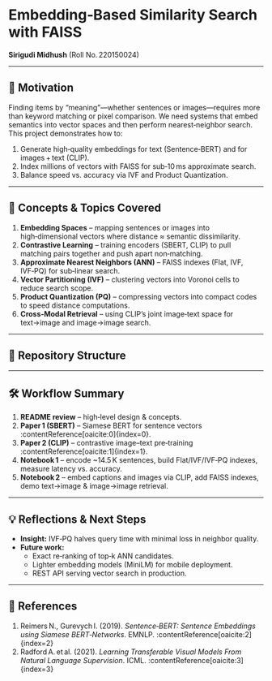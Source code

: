 # Embedding‑Based Similarity Search with FAISS  
**Sirigudi Midhush** (Roll No. 220150024)  

---

## 🎯 Motivation  
Finding items by “meaning”—whether sentences or images—requires more than keyword matching or pixel comparison. We need systems that embed semantics into vector spaces and then perform nearest‑neighbor search. This project demonstrates how to:  
1. Generate high‑quality embeddings for text (Sentence‑BERT) and for images + text (CLIP).  
2. Index millions of vectors with FAISS for sub‑10 ms approximate search.  
3. Balance speed vs. accuracy via IVF and Product Quantization.  

---

## 🔑 Concepts & Topics Covered  
1. **Embedding Spaces** – mapping sentences or images into high‑dimensional vectors where distance ≈ semantic dissimilarity.  
2. **Contrastive Learning** – training encoders (SBERT, CLIP) to pull matching pairs together and push apart non‑matching.  
3. **Approximate Nearest Neighbors (ANN)** – FAISS indexes (Flat, IVF, IVF‑PQ) for sub‑linear search.  
4. **Vector Partitioning (IVF)** – clustering vectors into Voronoi cells to reduce search scope.  
5. **Product Quantization (PQ)** – compressing vectors into compact codes to speed distance computations.  
6. **Cross‑Modal Retrieval** – using CLIP’s joint image‑text space for text→image and image→image search.  

---

## 📂 Repository Structure  

---

## 🛠 Workflow Summary  
1. **README review** – high‑level design & concepts.  
2. **Paper 1 (SBERT)** – Siamese BERT for sentence vectors :contentReference[oaicite:0]{index=0}.  
3. **Paper 2 (CLIP)** – contrastive image–text pre‑training :contentReference[oaicite:1]{index=1}.  
4. **Notebook 1** – encode ~14.5 K sentences, build Flat/IVF/IVF‑PQ indexes, measure latency vs. accuracy.  
5. **Notebook 2** – embed captions and images via CLIP, add FAISS indexes, demo text→image & image→image retrieval.  

---

## 💡 Reflections & Next Steps  
- **Insight:** IVF‑PQ halves query time with minimal loss in neighbor quality.  
- **Future work:**  
  - Exact re‑ranking of top‑k ANN candidates.  
  - Lighter embedding models (MiniLM) for mobile deployment.  
  - REST API serving vector search in production.  

---

## 📖 References  
1. Reimers N., Gurevych I. (2019). *Sentence‑BERT: Sentence Embeddings using Siamese BERT‑Networks*. EMNLP. :contentReference[oaicite:2]{index=2}  
2. Radford A. et al. (2021). *Learning Transferable Visual Models From Natural Language Supervision*. ICML. :contentReference[oaicite:3]{index=3}  
